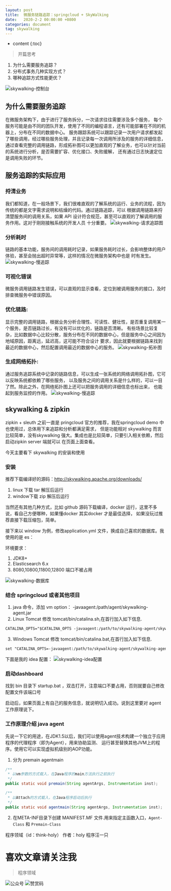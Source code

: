 ```yaml
---
layout: post
title:  微服务链路追踪：springcloud + SkyWalking
date:   2020-2-2 00:00:00 +0800
categories: document
tag: skywalking
---
```


* content
{:toc}

>开篇思考
1.	为什么需要服务追踪？
2.	分布式事务几种实现方式？
3.	哪种追踪方式性能更优？

![skywalking-控制台](https://torgor.github.io/styles/images/skywalking/skywalking-dashboard.png) 

## 为什么需要服务追踪
在微服务架构下，由于进行了服务拆分，一次请求往往需要涉及多个服务，
每个服务可能是由不同的团队开发，使用了不同的编程语言，还有可能部署在不同的机器上，分布在不同的数据中心。
服务跟踪系统可以跟踪记录一次用户请求都发起了哪些调用，经过哪些服务处理，并且记录每一次调用所涉及的服务的详细信息，
通过查看完整的调用链路，形成拓补图可以更加直观的了解业务，也可以针对当前的系统进行分析，是否需要扩容、优化接口、失败缓解，
还有通过日志快速定位是调用失败的环节。

## 服务追踪的实际应用

### 捋清业务
我们都知道，在一般场景下，我们很难直观的了解系统的运行、业务的流程，因为传统的都是文字需求说明和枯燥的代码。通过链路追踪，可以
根据调用链路来捋清楚服务间的调用关系，如果 API 设计符合规范，甚至可以直观的了解调用的服务作用。这对于刚刚接触系统的开发人员
十分重要。
![skywalking-请求追踪图](https://torgor.github.io/styles/images/skywalking/skywalking-trace.png) 


### 分析耗时
链路的基本功能，服务间的调用耗时记录，如果服务耗时过长，会影响整体的用户体验，甚至会抛出超时异常等，这样的情况在微服务架构中也是
时有发生。
![skywalking-慢追踪](https://torgor.github.io/styles/images/skywalking/dashboard-endpoint.png) 


### 可视化错误
微服务调用链路发生错误，可以直观的显示查看，定位到被调用服务的接口，及时排查微服务中错误原因。

### 优化链路:
显示完整的调用链路，根据业务分析合理性、可读性、健壮性，是否重复调用某一个服务，是否链路过长，有没有可以优化的，链路是否清晰。
有些场景比较复杂，比如数据中心比较分散，服务分布在不同的数据中心，但是服务中心之间因为地域原因，距离远，延迟高，这可能不符合设计
要求，因此就要根据链路来找到最近的数据中心，然后配置调用最近的数据中心的服务。
![skywalking-拓补图](https://torgor.github.io/styles/images/skywalking/skywalking-trace-detail.png) 


### 生成网络拓扑:
通过服务追踪系统中记录的链路信息，可以生成一张系统的网络调用拓扑图，它可以反映系统都依赖了哪些服务，
以及服务之间的调用关系是什么样的，可以一目了然。除此之外，在网络拓扑图上还可以把服务调用的详细信息也标出来，
也能起到服务监控的作用。
![skywalking-慢追踪](https://torgor.github.io/styles/images/skywalking/skywalking-tuobu-detail.png) 


## skywalking & zipkin
zipkin + sleuth 之前一直是 pringcloud 官方的推荐，我在springcloud demo 中也使用过，总体用下来追踪和分析都满足需求，
但是功能相对 skywalking 而言比较简单，没有skywalking 强大。集成也是比较简单，只要引入相关依赖，然后启动zipkin server 端就可以
在页面上面查看。

今天主要看下 skywalking 的安装和使用

### 安装

推荐下载编译好的源码：http://skywalking.apache.org/downloads/
1. linux 下载 tar 解压后运行 
2. window下载 zip 解压后运行

当然还有其他几种方式，比如 github 源码下载编译，docker 运行，这里不多说，看自己方便哪种，如果懂docker 其实docker 才是最佳选择，
如果没玩过推荐直接下载压缩包，简单。

接下来以 window 为例，修改application.yml 文件，换成自己喜欢的数据库。我使用的是 es：

环境要求：
1. JDK8+
2. Elasticsearch 6.x
3. 8080,10800,11800,12800 端口不被占用

![skywalking-数据库](https://torgor.github.io/styles/images/skywalking/skywalking-application-storage.png)

### 结合 springcloud 或者其他项目
1. java 命令，添加 vm option： -javaagent:/path/agent/skywalking-agent.jar 
2. Linux Tomcat 修改 tomcat/bin/catalina.sh,在首行加入如下信息.
```xml
CATALINA_OPTS="$CATALINA_OPTS -javaagent:/path/to/skywalking-agent/skywalking-agent.jar"; export CATALINA_OPTS
```
3. Windows Tomcat 修改 tomcat/bin/catalina.bat,在首行加入如下信息.
```xml
set "CATALINA_OPTS=-javaagent:/path/to/skywalking-agent/skywalking-agent.jar"
```
下面是我的 idea 配置：
![skywalking-idea配置](https://torgor.github.io/styles/images/skywalking/vm-option.png)

### 启动dashboard
找到 bin 目录下 startup.bat ，双击打开，注意端口不要占用，否则就要自己修改配置文件该端口号

启动后，如果页面上有自己的服务信息，就说明切入成功。说到这里要对 agent 工作原理说下。

### 工作原理介绍 java agent
先说一下它的用途，在JDK1.5以后，我们可以使用agent技术构建一个独立于应用程序的代理程序（即为Agent），用来协助监测、
运行甚至替换其他JVM上的程序。使用它可以实现虚拟机级别的AOP功能。

1. 分为 premain agentmain 
```java
/**
 * 以vm参数的方式载入，在Java程序的main方法执行之前执行
 */
public static void premain(String agentArgs, Instrumentation inst);

/**
 * 以Attach的方式载入，在Java程序启动后执行
 */
public static void agentmain(String agentArgs, Instrumentation inst);
```

2. 在META-INF目录下创建 MANIFEST.MF 文件.用来指定主函数入口，``Agent-Class`` 和 ``Premain-Class``


程序领域（id：think-holy）
作者：holy 程序汪一只


# 喜欢文章请关注我
> 程序领域

![公众号](https://torgor.github.io/styles/images/my-public-ma.png)
![赞赏码](https://torgor.github.io/styles/images/my-zanshang-ma.png)










